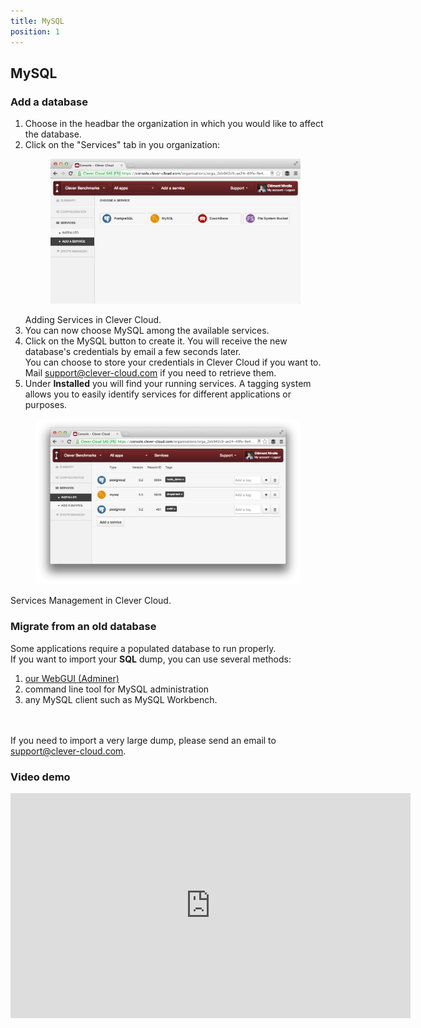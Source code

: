 ```yaml
---
title: MySQL
position: 1
---
```

## MySQL

### Add a database
1. Choose in the headbar the organization in which you would like to affect the database.
2. Click on the "Services" tab in you organization: <figure class="cc-content-img"><a href="/assets/images/intro-services1.png"><img src="/assets/images/intro-services1.png"></a></figure><figcaption>Adding Services in Clever Cloud.</figcaption>
4. You can now choose MySQL among the available services.
5. Click on the MySQL button to create it. You will receive the new database's credentials by email a few seconds later. <br>You can choose to store your credentials in Clever Cloud if you want to. Mail <support@clever-cloud.com> if you need to retrieve them.
6. Under **Installed** you will find your running services. A tagging system allows you to easily identify services for different applications or purposes.
<figure class="cc-content-img">
	<a href="/assets/images/intro-services2.png">
		<img src="/assets/images/intro-services2.png">
	</a>
</figure>
<figcaption>
	Services Management in Clever Cloud.
</figcaption>


### Migrate from an old database
Some applications require a populated database to run properly.  
If you want to import your **SQL** dump, you can use several methods:

1. <a href="https://dbms-adminer.clever-cloud.com/adminer/">our WebGUI (Adminer)</a>
2. command line tool for MySQL administration
3. any MySQL client such as MySQL Workbench.

<br/><br/>If you need to import a very large dump, please send an email to <support@clever-cloud.com>.

### Video demo

<p>
	<iframe style="width:640px" height="360" src="http://www.youtube.com/embed/6rJ8zQqIhUw?rel=0&autohide=1&showinfo=0" frameborder="0" controls="0"  allowfullscreen="allowfullscreen"> </iframe>
</p>